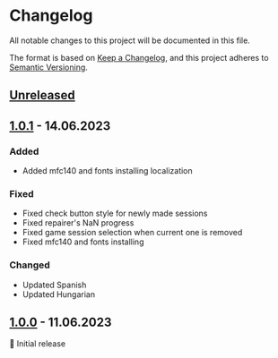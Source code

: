 # Changelog

All notable changes to this project will be documented in this file.

The format is based on [Keep a Changelog](https://keepachangelog.com/en/1.1.0/),
and this project adheres to [Semantic Versioning](https://semver.org/spec/v2.0.0.html).

## [Unreleased]

## [1.0.1] - 14.06.2023

### Added

- Added mfc140 and fonts installing localization

### Fixed

- Fixed check button style for newly made sessions
- Fixed repairer's NaN progress
- Fixed game session selection when current one is removed
- Fixed mfc140 and fonts installing

### Changed

- Updated Spanish
- Updated Hungarian

## [1.0.0] - 11.06.2023

🚀 Initial release

<br>

[unreleased]: https://github.com/an-anime-team/an-anime-borb-launcher/compare/1.0.1...next
[1.0.1]: https://github.com/an-anime-team/an-anime-borb-launcher/compare/1.0.0...1.0.1
[1.0.0]: https://github.com/an-anime-team/an-anime-borb-launcher/releases/tag/1.0.0
